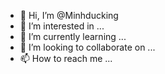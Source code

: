 - 👋 Hi, I’m @Minhducking
- 👀 I’m interested in ...
- 🌱 I’m currently learning ...
- 💞️ I’m looking to collaborate on ...
- 📫 How to reach me ...

<!---
Minhducking/Minhducking is a ✨ special ✨ repository because its `README.md` (this file) appears on your GitHub profile.
You can click the Preview link to take a look at your changes.
--->
